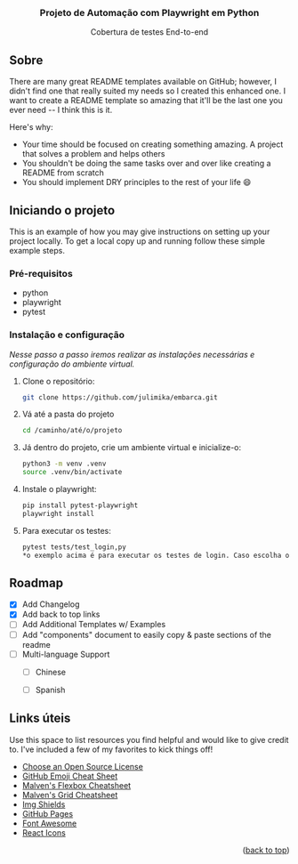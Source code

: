 <!-- Improved compatibility of back to top link: See: https://github.com/othneildrew/Best-README-Template/pull/73 -->
<a id="readme-top"></a>
<!--

<!-- PROJECT LOGO -->
<br />
<div align="center">

  <h3 align="center">Projeto de Automação com Playwright em Python</h3>

  <p align="center">
    Cobertura de testes End-to-end
    <br />

  </p>
</div>


<!-- ABOUT THE PROJECT -->
## Sobre


There are many great README templates available on GitHub; however, I didn't find one that really suited my needs so I created this enhanced one. I want to create a README template so amazing that it'll be the last one you ever need -- I think this is it.

Here's why:
* Your time should be focused on creating something amazing. A project that solves a problem and helps others
* You shouldn't be doing the same tasks over and over like creating a README from scratch
* You should implement DRY principles to the rest of your life :smile:



<!-- GETTING STARTED -->
## Iniciando o projeto

This is an example of how you may give instructions on setting up your project locally.
To get a local copy up and running follow these simple example steps.

### Pré-requisitos

* python
* playwright
* pytest
      
### Instalação e configuração

_Nesse passo a passo iremos realizar as instalações necessárias e configuração do ambiente virtual._

1. Clone o repositório:

   ```sh
   git clone https://github.com/julimika/embarca.git
    ```

2. Vá até a pasta do projeto

   ```sh
   cd /caminho/até/o/projeto
    ```
  
3. Já dentro do projeto, crie um ambiente virtual e inicialize-o:
   ```sh
   python3 -m venv .venv
   source .venv/bin/activate

   ```
4. Instale o playwright:
   ```sh
   pip install pytest-playwright
   playwright install
   ```
5. Para executar os testes:
   ```sh
   pytest tests/test_login,py
   *o exemplo acima é para executar os testes de login. Caso escolha outra, é só mudar o arquivo .py de teste
   ```


<!-- ROADMAP -->
## Roadmap

- [x] Add Changelog
- [x] Add back to top links
- [ ] Add Additional Templates w/ Examples
- [ ] Add "components" document to easily copy & paste sections of the readme
- [ ] Multi-language Support
    - [ ] Chinese
    - [ ] Spanish



<!-- ACKNOWLEDGMENTS -->
## Links úteis

Use this space to list resources you find helpful and would like to give credit to. I've included a few of my favorites to kick things off!

* [Choose an Open Source License](https://choosealicense.com)
* [GitHub Emoji Cheat Sheet](https://www.webpagefx.com/tools/emoji-cheat-sheet)
* [Malven's Flexbox Cheatsheet](https://flexbox.malven.co/)
* [Malven's Grid Cheatsheet](https://grid.malven.co/)
* [Img Shields](https://shields.io)
* [GitHub Pages](https://pages.github.com)
* [Font Awesome](https://fontawesome.com)
* [React Icons](https://react-icons.github.io/react-icons/search)

<p align="right">(<a href="#readme-top">back to top</a>)</p>




